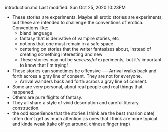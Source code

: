 introduction.md
Last modified: Sun Oct 25, 2020  10:23PM


* These stories are experiments. Maybe all erotic stories are experiments, but these are intended to challenge the conventions of erotica. Conventions like:
	* bland language
	* fantasy that is derivative of vampire stories, etc
	* notions that one must remain in a safe space
	* centering on stories that the writer fantasizes about, instead of creating something interesting and new
	* These stories may not be _successful_ experiments, but it's important to know that I'm trying!
* These stories can sometimes be offensive --- Arrival walks back and forth across a gray line of consent. They are not for everyone.
	* Arrival wanders back and forth across a gray line of consent.  
* Some are very personal, about real people and real things that happened.
* Others are pure flights of fantasy.
* They all share a style of vivid description and careful literary construction.
* the odd experience that the stories I think are the best (marion date) often don't get as much attention as ones that I think are more typical and kinda weak (take off go around, chinese finger trap)

